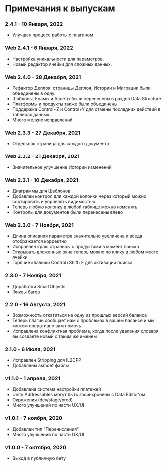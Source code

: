 # Примечания к выпускам

### 2.4.1 - 10 Января, 2022
* Улучшен процесс работы с плагином 

### Web 2.4.1 - 6 Января, 2022
* Настройка уникальности для параметров.
* Новый редактор ячейки для сложных данных.

### Web 2.4.0 - 28 Декабря, 2021
* Рефактор Деплоя: страницы Деплоя, Истории и Миграции были объединены в одну.
* Шаблоны, Енамы и Ассеты были перенесены в раздел Data Structure.
* Платформы и продукты также были объединены.
* Поддержка Control+Z и Control+Y для отмены последних действий в таблицах данных.
* Много мелких исправлений

### Web 2.3.3 - 27 Декабря, 2021
* Отдельная страница для каждого документа

### Web 2.3.2 - 21 Декабря, 2021
* Значительное улучшение Истории изменений

### Web 2.3.1 - 10 Декабря, 2021
* Диаграммы для Шаблонов
* Добавлен контрол для каждой колонки через который можно сортировать и управлять видимостью
* Теперь любую колонку в любой таблице можно изменять
* Контролы для документов были перенесены влево

### Web 2.3.0 - 7 Ноября, 2021
* Длина описания параметра значительно увеличена и вседа отображается корректно
* Исправлен краш страницы с продуктами в момент поиска
* Открывать вложенные окна теперь можно по клику в любом месте ячейки
* Горячие клавиши Control+Shift+F для активации поиска

### 2.3.0 - 7 Ноября, 2021
* Доработки SmartObjects
* Фиксы багов

### 2.2.0 - 16 Августа, 2021
* Возможность откатиться на одну из прошлых версий баланса
* Теперь плагин сообщает нам о проблемах в вашем балансе и мы можем оперативно вам помочь
* Исправлена конфликтная проблема, когда после удаления словаря вы создаете новый с таким же именем

### 2.1.0 - 6 Июля, 2021
* Исправлен Stripping для IL2CPP
* Добавлены asmdef файлы

### v1.1.0 - 1 апреля, 2021
* Добавлена система настройки платежей
* Unity Addressables могут быть засинхронены с Data Editor'ом
* Окружения (dev/stage/prod)
* Много улучшений по части UX/UI

### v1.0.1 - 7 ноября, 2020
* Добавлен тип "Перечисления"
* Много улучшений по части UX/UI

### v1.0.0 - 7 октября, 2020
* Выход в публичную бету
